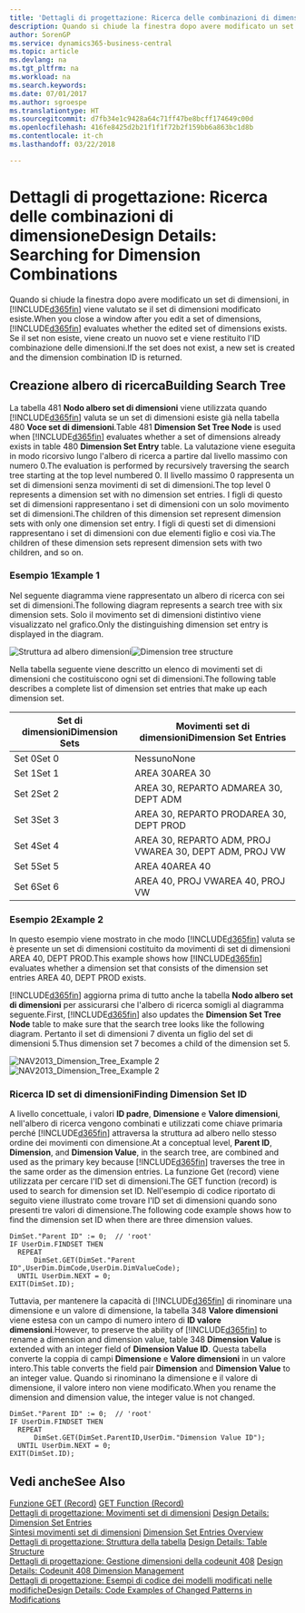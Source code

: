 ```yaml
---
title: 'Dettagli di progettazione: Ricerca delle combinazioni di dimensione | Microsoft Docs'
description: Quando si chiude la finestra dopo avere modificato un set di dimensioni, in Business Central viene valutato se il set di dimensioni modificato esiste. Se il set non esiste, viene creato un nuovo set e viene restituito l'ID combinazione delle dimensioni.
author: SorenGP
ms.service: dynamics365-business-central
ms.topic: article
ms.devlang: na
ms.tgt_pltfrm: na
ms.workload: na
ms.search.keywords: 
ms.date: 07/01/2017
ms.author: sgroespe
ms.translationtype: HT
ms.sourcegitcommit: d7fb34e1c9428a64c71ff47be8bcff174649c00d
ms.openlocfilehash: 416fe8425d2b21f1f1f72b2f159bb6a863bc1d8b
ms.contentlocale: it-ch
ms.lasthandoff: 03/22/2018

---
```

# <a name="design-details-searching-for-dimension-combinations"></a><span data-ttu-id="377ae-104">Dettagli di progettazione: Ricerca delle combinazioni di dimensione</span><span class="sxs-lookup"><span data-stu-id="377ae-104">Design Details: Searching for Dimension Combinations</span></span>
<span data-ttu-id="377ae-105">Quando si chiude la finestra dopo avere modificato un set di dimensioni, in [!INCLUDE[d365fin](includes/d365fin_md.md)] viene valutato se il set di dimensioni modificato esiste.</span><span class="sxs-lookup"><span data-stu-id="377ae-105">When you close a window after you edit a set of dimensions, [!INCLUDE[d365fin](includes/d365fin_md.md)] evaluates whether the edited set of dimensions exists.</span></span> <span data-ttu-id="377ae-106">Se il set non esiste, viene creato un nuovo set e viene restituito l'ID combinazione delle dimensioni.</span><span class="sxs-lookup"><span data-stu-id="377ae-106">If the set does not exist, a new set is created and the dimension combination ID is returned.</span></span>  

## <a name="building-search-tree"></a><span data-ttu-id="377ae-107">Creazione albero di ricerca</span><span class="sxs-lookup"><span data-stu-id="377ae-107">Building Search Tree</span></span>  
 <span data-ttu-id="377ae-108">La tabella 481 **Nodo albero set di dimensioni** viene utilizzata quando [!INCLUDE[d365fin](includes/d365fin_md.md)] valuta se un set di dimensioni esiste già nella tabella 480 **Voce set di dimensioni**.</span><span class="sxs-lookup"><span data-stu-id="377ae-108">Table 481 **Dimension Set Tree Node** is used when [!INCLUDE[d365fin](includes/d365fin_md.md)] evaluates whether a set of dimensions already exists in table 480 **Dimension Set Entry** table.</span></span> <span data-ttu-id="377ae-109">La valutazione viene eseguita in modo ricorsivo lungo l'albero di ricerca a partire dal livello massimo con numero 0.</span><span class="sxs-lookup"><span data-stu-id="377ae-109">The evaluation is performed by recursively traversing the search tree starting at the top level numbered 0.</span></span> <span data-ttu-id="377ae-110">Il livello massimo 0 rappresenta un set di dimensioni senza movimenti di set di dimensioni.</span><span class="sxs-lookup"><span data-stu-id="377ae-110">The top level 0 represents a dimension set with no dimension set entries.</span></span> <span data-ttu-id="377ae-111">I figli di questo set di dimensioni rappresentano i set di dimensioni con un solo movimento set di dimensioni.</span><span class="sxs-lookup"><span data-stu-id="377ae-111">The children of this dimension set represent dimension sets with only one dimension set entry.</span></span> <span data-ttu-id="377ae-112">I figli di questi set di dimensioni rappresentano i set di dimensioni con due elementi figlio e così via.</span><span class="sxs-lookup"><span data-stu-id="377ae-112">The children of these dimension sets represent dimension sets with two children, and so on.</span></span>  

### <a name="example-1"></a><span data-ttu-id="377ae-113">Esempio 1</span><span class="sxs-lookup"><span data-stu-id="377ae-113">Example 1</span></span>  
 <span data-ttu-id="377ae-114">Nel seguente diagramma viene rappresentato un albero di ricerca con sei set di dimensioni.</span><span class="sxs-lookup"><span data-stu-id="377ae-114">The following diagram represents a search tree with six dimension sets.</span></span> <span data-ttu-id="377ae-115">Solo il movimento set di dimensioni distintivo viene visualizzato nel grafico.</span><span class="sxs-lookup"><span data-stu-id="377ae-115">Only the distinguishing dimension set entry is displayed in the diagram.</span></span>  

 <span data-ttu-id="377ae-116">![Struttura ad albero dimensioni](media/nav2013_dimension_tree.png "NAV2013_Dimension_Tree")</span><span class="sxs-lookup"><span data-stu-id="377ae-116">![Dimension tree structure](media/nav2013_dimension_tree.png "NAV2013_Dimension_Tree")</span></span>  

 <span data-ttu-id="377ae-117">Nella tabella seguente viene descritto un elenco di movimenti set di dimensioni che costituiscono ogni set di dimensioni.</span><span class="sxs-lookup"><span data-stu-id="377ae-117">The following table describes a complete list of dimension set entries that make up each dimension set.</span></span>  

|<span data-ttu-id="377ae-118">Set di dimensioni</span><span class="sxs-lookup"><span data-stu-id="377ae-118">Dimension Sets</span></span>|<span data-ttu-id="377ae-119">Movimenti set di dimensioni</span><span class="sxs-lookup"><span data-stu-id="377ae-119">Dimension Set Entries</span></span>|  
|--------------------|---------------------------|  
|<span data-ttu-id="377ae-120">Set 0</span><span class="sxs-lookup"><span data-stu-id="377ae-120">Set 0</span></span>|<span data-ttu-id="377ae-121">Nessuno</span><span class="sxs-lookup"><span data-stu-id="377ae-121">None</span></span>|  
|<span data-ttu-id="377ae-122">Set 1</span><span class="sxs-lookup"><span data-stu-id="377ae-122">Set 1</span></span>|<span data-ttu-id="377ae-123">AREA 30</span><span class="sxs-lookup"><span data-stu-id="377ae-123">AREA 30</span></span>|  
|<span data-ttu-id="377ae-124">Set 2</span><span class="sxs-lookup"><span data-stu-id="377ae-124">Set 2</span></span>|<span data-ttu-id="377ae-125">AREA 30, REPARTO ADM</span><span class="sxs-lookup"><span data-stu-id="377ae-125">AREA 30, DEPT ADM</span></span>|  
|<span data-ttu-id="377ae-126">Set 3</span><span class="sxs-lookup"><span data-stu-id="377ae-126">Set 3</span></span>|<span data-ttu-id="377ae-127">AREA 30, REPARTO PROD</span><span class="sxs-lookup"><span data-stu-id="377ae-127">AREA 30, DEPT PROD</span></span>|  
|<span data-ttu-id="377ae-128">Set 4</span><span class="sxs-lookup"><span data-stu-id="377ae-128">Set 4</span></span>|<span data-ttu-id="377ae-129">AREA 30, REPARTO ADM, PROJ VW</span><span class="sxs-lookup"><span data-stu-id="377ae-129">AREA 30, DEPT ADM, PROJ VW</span></span>|  
|<span data-ttu-id="377ae-130">Set 5</span><span class="sxs-lookup"><span data-stu-id="377ae-130">Set 5</span></span>|<span data-ttu-id="377ae-131">AREA 40</span><span class="sxs-lookup"><span data-stu-id="377ae-131">AREA 40</span></span>|  
|<span data-ttu-id="377ae-132">Set 6</span><span class="sxs-lookup"><span data-stu-id="377ae-132">Set 6</span></span>|<span data-ttu-id="377ae-133">AREA 40, PROJ VW</span><span class="sxs-lookup"><span data-stu-id="377ae-133">AREA 40, PROJ VW</span></span>|  

### <a name="example-2"></a><span data-ttu-id="377ae-134">Esempio 2</span><span class="sxs-lookup"><span data-stu-id="377ae-134">Example 2</span></span>  
 <span data-ttu-id="377ae-135">In questo esempio viene mostrato in che modo [!INCLUDE[d365fin](includes/d365fin_md.md)] valuta se è presente un set di dimensioni costituito da movimenti di set di dimensioni AREA 40, DEPT PROD.</span><span class="sxs-lookup"><span data-stu-id="377ae-135">This example shows how [!INCLUDE[d365fin](includes/d365fin_md.md)] evaluates whether a dimension set that consists of the dimension set entries AREA 40, DEPT PROD exists.</span></span>  

 <span data-ttu-id="377ae-136">[!INCLUDE[d365fin](includes/d365fin_md.md)] aggiorna prima di tutto anche la tabella **Nodo albero set di dimensioni** per assicurarsi che l'albero di ricerca somigli al diagramma seguente.</span><span class="sxs-lookup"><span data-stu-id="377ae-136">First, [!INCLUDE[d365fin](includes/d365fin_md.md)] also updates the **Dimension Set Tree Node** table to make sure that the search tree looks like the following diagram.</span></span> <span data-ttu-id="377ae-137">Pertanto il set di dimensioni 7 diventa un figlio del set di dimensioni 5.</span><span class="sxs-lookup"><span data-stu-id="377ae-137">Thus dimension set 7 becomes a child of the dimension set 5.</span></span>  

 <span data-ttu-id="377ae-138">![NAV2013&#95;Dimension&#95;Tree&#95;Example 2](media/nav2013_dimension_tree_example2.png "NAV2013_Dimension_Tree_Example2")</span><span class="sxs-lookup"><span data-stu-id="377ae-138">![NAV2013&#95;Dimension&#95;Tree&#95;Example 2](media/nav2013_dimension_tree_example2.png "NAV2013_Dimension_Tree_Example2")</span></span>  

### <a name="finding-dimension-set-id"></a><span data-ttu-id="377ae-139">Ricerca ID set di dimensioni</span><span class="sxs-lookup"><span data-stu-id="377ae-139">Finding Dimension Set ID</span></span>  
 <span data-ttu-id="377ae-140">A livello concettuale, i valori **ID padre**, **Dimensione** e **Valore dimensioni**, nell'albero di ricerca vengono combinati e utilizzati come chiave primaria perché [!INCLUDE[d365fin](includes/d365fin_md.md)] attraversa la struttura ad albero nello stesso ordine dei movimenti con dimensione.</span><span class="sxs-lookup"><span data-stu-id="377ae-140">At a conceptual level, **Parent ID**, **Dimension**, and **Dimension Value**, in the search tree, are combined and used as the primary key because [!INCLUDE[d365fin](includes/d365fin_md.md)] traverses the tree in the same order as the dimension entries.</span></span> <span data-ttu-id="377ae-141">La funzione Get (record) viene utilizzata per cercare l'ID set di dimensioni.</span><span class="sxs-lookup"><span data-stu-id="377ae-141">The GET function (record) is used to search for dimension set ID.</span></span> <span data-ttu-id="377ae-142">Nell'esempio di codice riportato di seguito viene illustrato come trovare l'ID set di dimensioni quando sono presenti tre valori di dimensione.</span><span class="sxs-lookup"><span data-stu-id="377ae-142">The following code example shows how to find the dimension set ID when there are three dimension values.</span></span>  

```  
DimSet."Parent ID" := 0;  // 'root'  
IF UserDim.FINDSET THEN  
  REPEAT  
      DimSet.GET(DimSet."Parent ID",UserDim.DimCode,UserDim.DimValueCode);  
  UNTIL UserDim.NEXT = 0;  
EXIT(DimSet.ID);  

```  

 <span data-ttu-id="377ae-143">Tuttavia, per mantenere la capacità di [!INCLUDE[d365fin](includes/d365fin_md.md)] di rinominare una dimensione e un valore di dimensione, la tabella 348 **Valore dimensioni** viene estesa con un campo di numero intero di **ID valore dimensioni**.</span><span class="sxs-lookup"><span data-stu-id="377ae-143">However, to preserve the ability of [!INCLUDE[d365fin](includes/d365fin_md.md)] to rename a dimension and dimension value, table 348 **Dimension Value** is extended with an integer field of **Dimension Value ID**.</span></span> <span data-ttu-id="377ae-144">Questa tabella converte la coppia di campi **Dimensione** e **Valore dimensioni** in un valore intero.</span><span class="sxs-lookup"><span data-stu-id="377ae-144">This table converts the field pair **Dimension** and **Dimension Value** to an integer value.</span></span> <span data-ttu-id="377ae-145">Quando si rinominano la dimensione e il valore di dimensione, il valore intero non viene modificato.</span><span class="sxs-lookup"><span data-stu-id="377ae-145">When you rename the dimension and dimension value, the integer value is not changed.</span></span>  

```  
DimSet."Parent ID" := 0;  // 'root'  
IF UserDim.FINDSET THEN  
  REPEAT  
      DimSet.GET(DimSet.ParentID,UserDim."Dimension Value ID");  
  UNTIL UserDim.NEXT = 0;  
EXIT(DimSet.ID);  

```  

## <a name="see-also"></a><span data-ttu-id="377ae-146">Vedi anche</span><span class="sxs-lookup"><span data-stu-id="377ae-146">See Also</span></span>  
 <span data-ttu-id="377ae-147">[Funzione GET (Record)](/dynamics-nav/GET-Function--Record-)  </span><span class="sxs-lookup"><span data-stu-id="377ae-147">[GET Function (Record)](/dynamics-nav/GET-Function--Record-)  </span></span>  
 <span data-ttu-id="377ae-148">[Dettagli di progettazione: Movimenti set di dimensioni](design-details-dimension-set-entries.md) </span><span class="sxs-lookup"><span data-stu-id="377ae-148">[Design Details: Dimension Set Entries](design-details-dimension-set-entries.md) </span></span>  
 <span data-ttu-id="377ae-149">[Sintesi movimenti set di dimensioni](design-details-dimension-set-entries-overview.md) </span><span class="sxs-lookup"><span data-stu-id="377ae-149">[Dimension Set Entries Overview](design-details-dimension-set-entries-overview.md) </span></span>  
 <span data-ttu-id="377ae-150">[Dettagli di progettazione: Struttura della tabella](design-details-table-structure.md) </span><span class="sxs-lookup"><span data-stu-id="377ae-150">[Design Details: Table Structure](design-details-table-structure.md) </span></span>  
 <span data-ttu-id="377ae-151">[Dettagli di progettazione: Gestione dimensioni della codeunit 408](design-details-codeunit-408-dimension-management.md) </span><span class="sxs-lookup"><span data-stu-id="377ae-151">[Design Details: Codeunit 408 Dimension Management](design-details-codeunit-408-dimension-management.md) </span></span>  
 [<span data-ttu-id="377ae-152">Dettagli di progettazione: Esempi di codice dei modelli modificati nelle modifiche</span><span class="sxs-lookup"><span data-stu-id="377ae-152">Design Details: Code Examples of Changed Patterns in Modifications</span></span>](design-details-code-examples-of-changed-patterns-in-modifications.md)

